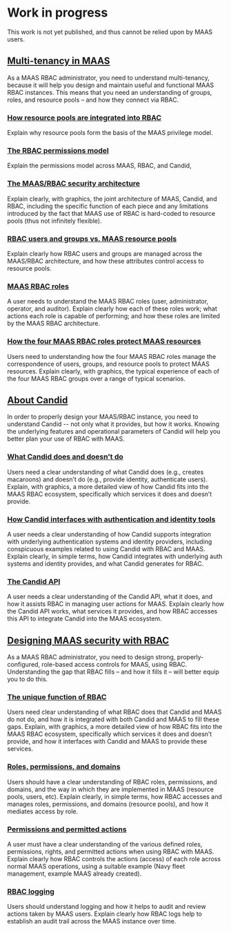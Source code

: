 <!-- "About RBAC" -->

# Work in progress
This work is not yet published, and thus cannot be relied upon by MAAS users.

<a href="#heading--multi-tenancy-in-maas"><h2 id="heading--multi-tenancy-in-maas">Multi-tenancy in MAAS</h2></a>

As a MAAS RBAC administrator, you need to understand multi-tenancy, because it will help you design and maintain useful and functional MAAS RBAC instances.  This means that you need an understanding of groups, roles, and resource pools – and how they connect via RBAC.

<a href="#heading--how-resource-pools-link-to-rbac"><h3 id="heading--how-resource-pools-link-to-rbac">How resource pools are integrated into RBAC</h3></a>

Explain why resource pools form the basis of the MAAS privilege model.

<a href="#heading--the-rbac-permissions-model"><h3 id="heading--the-rbac-permissions-model">The RBAC permissions model</h3></a>

Explain the permissions model across MAAS, RBAC, and Candid, 

<a href="#heading--the-rbac-maas-security-architecture"><h3 id="heading--the-rbac-maas-security-architecture">The MAAS/RBAC security architecture</h3></a>

Explain clearly, with graphics, the joint architecture of MAAS, Candid, and RBAC, including the specific function of each piece and any limitations introduced by the fact that MAAS use of RBAC is hard-coded to resource pools (thus not infinitely flexible).

<a href="#heading--rbac-users-and-groups"><h3 id="heading--rbac-users-and-groups">RBAC users and groups vs. MAAS resource pools</h3></a>

Explain clearly how RBAC users and groups are managed across the MAAS/RBAC architecture, and how these attributes control access to resource pools.

<a href="#heading--maas-rbac-roles"><h3 id="heading--maas-rbac-roles">MAAS RBAC roles</h3></a>

A user needs to understand the MAAS RBAC roles (user, administrator, operator, and auditor).  Explain clearly how each of these roles work; what actions each role is capable of performing; and how these roles are limited by the MAAS RBAC architecture.

<a href="#heading--how-the-four-maas-roles-protect-maas-resources"><h3 id="heading--how-the-four-maas-roles-protect-maas-resource">How the four MAAS RBAC roles protect MAAS resources</h3></a>

Users need to understanding how the four MAAS RBAC roles manage the correspondence of users, groups, and resource pools to protect MAAS resources.  Explain clearly, with graphics, the typical experience of each of the four MAAS RBAC groups over a range of typical scenarios.

<a href="#heading--about-candid"><h2 id="heading--about-candid">About Candid</h2></a>

In order to properly design your MAAS/RBAC instance, you need to understand Candid -- not only what it provides, but how it works.  Knowing the underlying features and operational parameters of Candid will help you better plan your use of RBAC with MAAS.

<a href="#heading--what-candid-does-and-doesnt-do"><h3 id="heading--what-candid-does-and-doesnt-do">What Candid does and doesn't do</h3></a>

Users need a clear understanding of what Candid does (e.g., creates macaroons) and doesn’t do (e.g., provide identity, authenticate users).  Explain, with graphics, a more detailed view of how Candid fits into the MAAS RBAC ecosystem, specifically which services it does and doesn’t provide.

<a href="#heading--how-candid-interfaces-to-security-tools"><h3 id="heading--how-candid-interfaces-to-security-tools">How Candid interfaces with authentication and identity tools</h3></a>

A user needs a clear understanding of how Candid supports integration with underlying authentication systems and identity providers, including conspicuous examples related to using Candid with RBAC and MAAS.  Explain clearly, in simple terms, how Candid integrates with underlying auth systems and identity provides, and what Candid generates for RBAC.

<a href="#heading--the-candid-api"><h3 id="heading--the-candid-api">The Candid API</h3></a>

A user needs a clear understanding of the Candid API, what it does, and how it assists RBAC in managing user actions for MAAS.  Explain clearly how the Candid API works, what services it provides, and how RBAC accesses this API to integrate Candid into the MAAS ecosystem.

<a href="#heading--about-designing-maas-security-with-rbac"><h2 id="heading--about-designing-maas-security-with-rbac">Designing MAAS security with RBAC</h2></a>

As a MAAS RBAC administrator, you need to design strong, properly-configured, role-based access controls for MAAS, using RBAC.  Understanding the gap that RBAC fills – and how it fills it – will better equip you to do this.

<a href="#heading--the-unique-function-of-rbac"><h3 id="heading--the-unique-function-of-rbac">The unique function of RBAC</h3></a>

Users need clear understanding of what RBAC does that Candid and MAAS do not do, and how it is integrated with both Candid and MAAS to fill these gaps.  Explain, with graphics, a more detailed view of how RBAC fits into the MAAS RBAC ecosystem, specifically which services it does and doesn’t provide, and how it interfaces with Candid and MAAS to provide these services.  

<a href="#heading--roles-permissions-and-domains"><h3 id="heading--roles-permissions-and-domains">Roles, permissions, and domains</h3></a>

Users should have a clear understanding of RBAC roles, permissions, and domains, and the way in which they are implemented in MAAS (resource pools, users, etc).  Explain clearly, in simple terms, how RBAC accesses and manages roles, permissions, and domains (resource pools), and how it mediates access by role.

<a href="#heading--permissions-and-permitted-actions"><h3 id="heading--permissions-and-permitted-actions">Permissions and permitted actions</h3></a>

A user must have a clear understanding of the various defined roles, permissions, rights, and permitted actions when using RBAC with MAAS.  Explain clearly how RBAC controls the actions (access) of each role across normal MAAS operations, using a suitable example (Navy fleet management, example MAAS already created).

<a href="#heading--rbac-logging"><h3 id="heading--rbac-logging">RBAC logging</h3><a>

Users should understand logging and how it helps to audit and review actions taken by MAAS users. Explain clearly how RBAC logs help to establish an audit trail across the MAAS instance over time.
